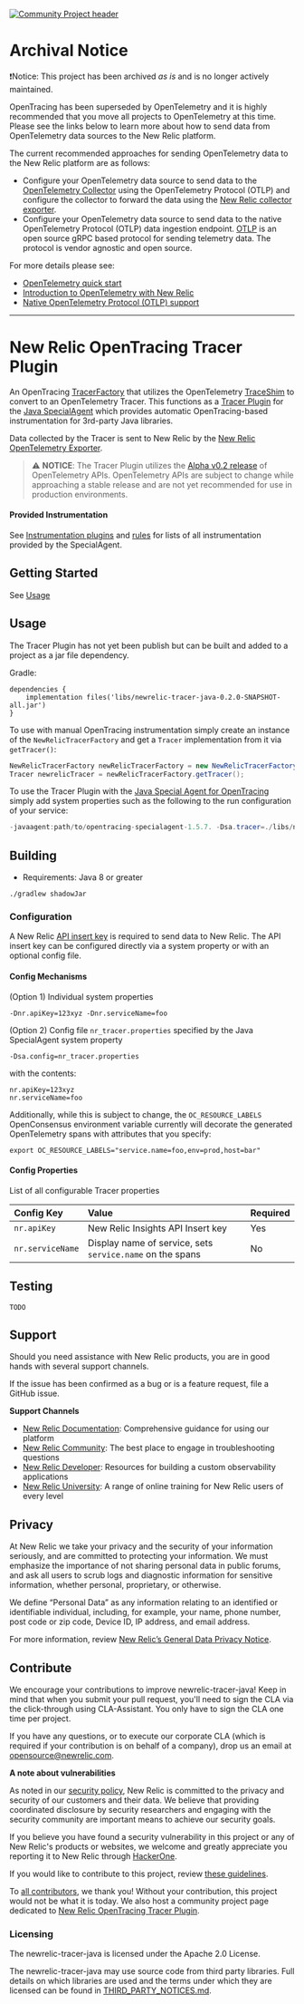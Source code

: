 [![Community Project header](https://github.com/newrelic/open-source-office/raw/master/examples/categories/images/Community_Project.png)](https://github.com/newrelic/open-source-office/blob/master/examples/categories/index.md#community-project)

# Archival Notice

❗Notice: This project has been archived _as is_ and is no longer actively maintained.

OpenTracing has been superseded by OpenTelemetry and it is highly recommended that you move all projects to OpenTelemetry at this time. Please see the links below to learn more about how to send data from OpenTelemetry data sources to the New Relic platform.

The current recommended approaches for sending OpenTelemetry data to the New Relic platform are as follows:
* Configure your OpenTelemetry data source to send data to the [OpenTelemetry Collector](https://docs.newrelic.com/docs/integrations/open-source-telemetry-integrations/opentelemetry/introduction-opentelemetry-new-relic/#collector) using the OpenTelemetry Protocol (OTLP) and configure the collector to forward the data using the [New Relic collector exporter](https://github.com/newrelic-forks/opentelemetry-collector-contrib/tree/newrelic-main/exporter/newrelicexporter).
* Configure your OpenTelemetry data source to send data to the native OpenTelemetry Protocol (OTLP) data ingestion endpoint. [OTLP](https://github.com/open-telemetry/opentelemetry-specification/blob/main/specification/protocol/otlp.md) is an open source gRPC based protocol for sending telemetry data. The protocol is vendor agnostic and open source.

For more details please see:
* [OpenTelemetry quick start](https://docs.newrelic.com/docs/integrations/open-source-telemetry-integrations/opentelemetry/opentelemetry-quick-start/)
* [Introduction to OpenTelemetry with New Relic](https://docs.newrelic.com/docs/integrations/open-source-telemetry-integrations/opentelemetry/introduction-opentelemetry-new-relic/)
* [Native OpenTelemetry Protocol (OTLP) support](https://docs.newrelic.com/whats-new/2021/04/native-support-opentelemetry/)

---

# New Relic OpenTracing Tracer Plugin

An OpenTracing [TracerFactory](https://github.com/opentracing-contrib/java-tracerresolver) that utilizes the OpenTelemetry [TraceShim](https://github.com/open-telemetry/opentelemetry-java/blob/master/opentracing_shim/src/main/java/io/opentelemetry/opentracingshim/TraceShim.java) 
to convert to an OpenTelemetry Tracer. This functions as a [Tracer Plugin](https://github.com/opentracing-contrib/java-specialagent#43-tracer-plugin) 
for the [Java SpecialAgent](https://github.com/opentracing-contrib/java-specialagent) which provides automatic OpenTracing-based instrumentation for 3rd-party Java libraries.
 
Data collected by the Tracer is sent to New Relic by the [New Relic OpenTelemetry Exporter](https://github.com/newrelic/opentelemetry-exporter-java).

> ⚠️ **NOTICE**: The Tracer Plugin utilizes the [Alpha v0.2 release](https://github.com/open-telemetry/opentelemetry-specification/blob/master/milestones.md#alpha-v02) of OpenTelemetry APIs. OpenTelemetry APIs are subject to change while approaching a stable release and are not yet recommended for use in production environments.

#### Provided Instrumentation

See [Instrumentation plugins](https://github.com/opentracing-contrib/java-specialagent#61-instrumentation-plugins) and [rules](https://github.com/opentracing-contrib/java-specialagent#63-instrumented-libraries-by-existing-rules) for lists of all instrumentation provided by the SpecialAgent.

## Getting Started

See [Usage](#usage)

## Usage

The Tracer Plugin has not yet been publish but can be built and added to a project as a jar file dependency.

Gradle:  

```
dependencies {
    implementation files('libs/newrelic-tracer-java-0.2.0-SNAPSHOT-all.jar')
}
```

To use with manual OpenTracing instrumentation simply create an instance of the `NewRelicTracerFactory` and get a `Tracer` implementation from it via `getTracer()`:

```java
NewRelicTracerFactory newRelicTracerFactory = new NewRelicTracerFactory();
Tracer newrelicTracer = newRelicTracerFactory.getTracer();
```

To use the Tracer Plugin with the [Java Special Agent for OpenTracing](https://github.com/opentracing-contrib/java-specialagent#43-tracer-plugin) simply add system properties such as the following to the run configuration of your service:

```java
-javaagent:path/to/opentracing-specialagent-1.5.7. -Dsa.tracer=./libs/newrelic-tracer-java-0.2.0-SNAPSHOT-all.jar -Dsa.log.level=INFO -Dnr.apiKey=XXX -Dnr.serviceName="MyService"
```

## Building

* Requirements: Java 8 or greater

`./gradlew shadowJar`

### Configuration

A New Relic [API insert key](https://docs.newrelic.com/docs/insights/insights-data-sources/custom-data/introduction-event-api#register) is required to send data to New Relic. The API insert key can be configured directly via a system property or with an optional config file.

#### Config Mechanisms

(Option 1) Individual system properties

`-Dnr.apiKey=123xyz -Dnr.serviceName=foo`

(Option 2) Config file `nr_tracer.properties` specified by the Java SpecialAgent system property

`-Dsa.config=nr_tracer.properties`

with the contents:

```
nr.apiKey=123xyz
nr.serviceName=foo
```

Additionally, while this is subject to change, the `OC_RESOURCE_LABELS` OpenConsensus environment variable currently will decorate the generated OpenTelemetry spans with attributes that you specify:

`export OC_RESOURCE_LABELS="service.name=foo,env=prod,host=bar"`

#### Config Properties

List of all configurable Tracer properties

| Config Key       | Value                                                     | Required |
| :--------------  | :-------------------------------------------------------- | :------  |
| `nr.apiKey`      | New Relic Insights API Insert key                         | Yes      |
| `nr.serviceName` | Display name of service, sets `service.name` on the spans | No       |

## Testing

`TODO`

## Support

Should you need assistance with New Relic products, you are in good hands with several support channels.

If the issue has been confirmed as a bug or is a feature request, file a GitHub issue.

**Support Channels**

* [New Relic Documentation](https://docs.newrelic.com/docs/agents/java-agent/configuration/java-agent-configuration-config-file#h2-transaction-tracer): Comprehensive guidance for using our platform
* [New Relic Community](https://discuss.newrelic.com/tags/javaagent): The best place to engage in troubleshooting questions
* [New Relic Developer](https://developer.newrelic.com/): Resources for building a custom observability applications
* [New Relic University](https://learn.newrelic.com/): A range of online training for New Relic users of every level

## Privacy
At New Relic we take your privacy and the security of your information seriously, and are committed to protecting your information. We must emphasize the importance of not sharing personal data in public forums, and ask all users to scrub logs and diagnostic information for sensitive information, whether personal, proprietary, or otherwise.

We define “Personal Data” as any information relating to an identified or identifiable individual, including, for example, your name, phone number, post code or zip code, Device ID, IP address, and email address.

For more information, review [New Relic’s General Data Privacy Notice](https://newrelic.com/termsandconditions/privacy).

## Contribute

We encourage your contributions to improve newrelic-tracer-java! Keep in mind that when you submit your pull request, you'll need to sign the CLA via the click-through using CLA-Assistant. You only have to sign the CLA one time per project.

If you have any questions, or to execute our corporate CLA (which is required if your contribution is on behalf of a company), drop us an email at opensource@newrelic.com.

**A note about vulnerabilities**

As noted in our [security policy](../../security/policy), New Relic is committed to the privacy and security of our customers and their data. We believe that providing coordinated disclosure by security researchers and engaging with the security community are important means to achieve our security goals.

If you believe you have found a security vulnerability in this project or any of New Relic's products or websites, we welcome and greatly appreciate you reporting it to New Relic through [HackerOne](https://hackerone.com/newrelic).

If you would like to contribute to this project, review [these guidelines](./CONTRIBUTING.md).

To [all contributors](https://github.com/newrelic/newrelic-tracer-java/graphs/contributors), we thank you!  Without your contribution, this project would not be what it is today.  We also host a community project page dedicated to [New Relic OpenTracing Tracer Plugin](https://opensource.newrelic.com/projects/newrelic/newrelic-tracer-java).

### Licensing

The newrelic-tracer-java is licensed under the Apache 2.0 License.

The newrelic-tracer-java may use source code from third party libraries.
Full details on which libraries are used and the terms under which they are licensed can be found in [THIRD_PARTY_NOTICES.md](THIRD_PARTY_NOTICES.md).
